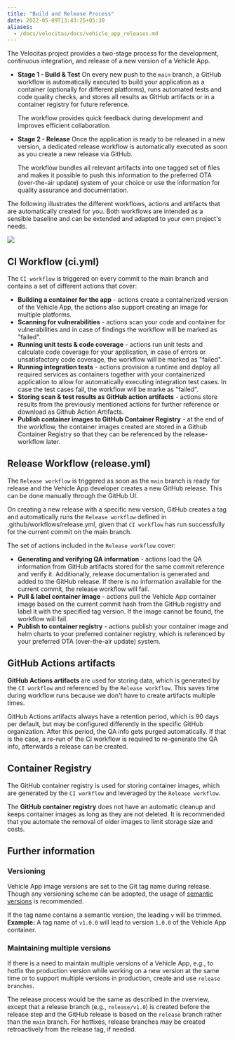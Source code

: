 ```yaml
---
title: "Build and Release Process"
date: 2022-05-09T13:43:25+05:30
aliases:
  - /docs/velocitas/docs/vehicle_app_releases.md
---
```


The Velocitas project provides a two-stage process for the development, continuous integration, and release of a new version of a Vehicle App.

- **Stage 1 - Build & Test**
  On every new push to the `main` branch, a GitHub workflow is automatically executed to build your application as a container (optionally for different platforms), runs automated tests and code quality checks, and stores all results as GitHub artifacts or in a container registry for future reference.

  The workflow provides quick feedback during development and improves efficient collaboration.

- **Stage 2 - Release**
  Once the application is ready to be released in a new version, a dedicated release workflow is automatically executed as soon as you create a new release via GitHub.

  The workflow bundles all relevant artifacts into one tagged set of files and makes it possible to push this information to the preferred OTA (over-the-air update) system of your choice or use the information for quality assurance and documentation.

The following illustrates the different workflows, actions and artifacts that are automatically created for you. Both workflows are intended as a sensible baseline and can be extended and adapted to your own project's needs.

![](/assets/publish_container.png)

## CI Workflow (ci.yml)

The `CI workflow` is triggered on every commit to the main branch and contains a set of different actions that cover:

- **Building a container for the app** - actions create a containerized version of the Vehicle App, the actions also support creating an image for multiple platforms.
- **Scanning for vulnerabilities** - actions scan your code and container for vulnerabilities and in case of findings the workflow will be marked as "failed".
- **Running unit tests & code coverage** - actions run unit tests and calculate code coverage for your application, in case of errors or unsatisfactory code coverage, the workflow will be marked as "failed".
- **Running integration tests** - actions provision a runtime and deploy all required services as containers together with your containerized application to allow for automatically executing integration test cases. In case the test cases fail, the workflow will be marke as "failed".
- **Storing scan & test results as GitHub action artifacts** - actions store results from the previously mentioned actions for further reference or download as Github Action Artifacts.
- **Publish container images to GitHub Container Registry** - at the end of the workflow, the container images created are stored in a Github Container Registry so that they can be referenced by the release-workflow later.

## Release Workflow (release.yml)

The `Release workflow` is triggered as soon as the `main` branch is ready for release and the Vehicle App developer creates a new GitHub release. This can be done manually through the GitHub UI.

On creating a new release with a specific new version, GitHub creates a tag and automatically runs the `Release workflow` defined in .github/workflows/release.yml, given that `CI workflow` has run successfully for the current commit on the main branch.

The set of actions included in the `Release workflow` cover:

- **Generating and verifying QA information** - actions load the QA information from GitHub artifacts stored for the same commit reference and verify it. Additionally, release documentation is generated and added to the GitHub release. If there is no information available for the current commit, the release workflow will fail.
- **Pull & label container image** - actions pull the Vehicle App container image based on the current commit hash from the GitHub registry and label it with the specified tag version. If the image cannot be found, the workflow will fail.
- **Publish to container registry** - actions publish your container image and helm charts to your preferred container registry, which is referenced by your preferred OTA (over-the-air update) system.

## GitHub Actions artifacts

**GitHub Actions artifacts** are used for storing data, which is generated by the `CI workflow` and referenced by the `Release workflow`. This saves time during workflow runs because we don't have to create artifacts multiple times.

GitHub Actions artifacts always have a retention period, which is 90 days per default, but may be configured differently in the specific GitHub organization. After this period, the QA info gets purged automatically. If that is the case, a re-run of the CI workflow is required to re-generate the QA info, afterwards a release can be created.

## Container Registry

The GitHub container registry is used for storing container images, which are generated by the `CI workflow` and leveraged by the `Release workflow`.

The **GitHub container registry** does not have an automatic cleanup and keeps container images as long as they are not deleted. It is recommended that you automate the removal of older images to limit storage size and costs.

## Further information

### Versioning

Vehicle App image versions are set to the Git tag name during release. Though any versioning scheme can be adopted, the usage of [semantic versions](https://semver.org/) is recommended.

If the tag name contains a semantic version, the leading `v` will be trimmed.
**Example:** A tag name of `v1.0.0` will lead to version `1.0.0` of the Vehicle App container.

### Maintaining multiple versions

If there is a need to maintain multiple versions of a Vehicle App, e.g., to hotfix the production version while working on a new version at the same time or to support multiple versions in production, create and use `release branches`.

The release process would be the same as described in the overview, except that a release branch (e.g., `release/v1.0`) is created before the release step and the GitHub release is based on the `release` branch rather than the `main` branch. For hotfixes, release branches may be created retroactively from the release tag, if needed.
